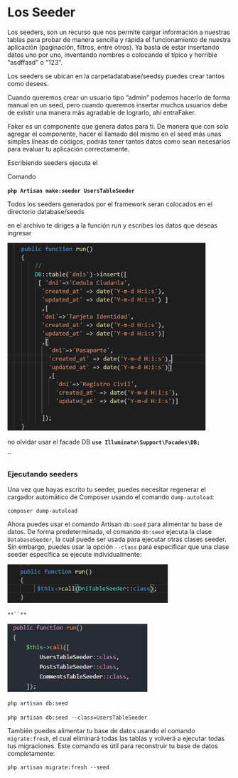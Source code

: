 # Los Seeder

Los seeders, son un recurso que nos permite cargar información a nuestras tablas para probar de manera sencilla y rápida el funcionamiento de nuestra aplicación \(paginación, filtros, entre otros\). Ya basta de estar insertando datos uno por uno, inventando nombres o colocando el típico y horrible “asdffasd” o “123”.

Los seeders se ubican en la carpetadatabase/seedsy puedes crear tantos como desees.

Cuando queremos crear un usuario tipo “admin” podemos hacerlo de forma manual en un seed, pero cuando queremos insertar muchos usuarios debe de existir una manera más agradable de lograrlo, ahí entraFaker.

Faker es un componente que genera datos para ti. De manera que con solo agregar el componente, hacer el llamado del mismo en el seed más unas simples líneas de códigos, podrás tener tantos datos como sean necesarios para evaluar tu aplicación correctamente.

Escribiendo seeders  ejecuta el

Comando 

**`php Artisan make:seeder UsersTableSeeder`**

Todos los seeders generados por el framework seran colocados en el directorio database/seeds

en el archivo te diriges a la función run  y escribes  los datos que deseas ingresar

 

![](../.gitbook/assets/image%20%287%29.png)

no olvidar usar el  facade DB **`use Illuminate\Support\Facades\DB;`**

**\`\`**

### Ejecutando seeders <a id="ejecutando-seeders"></a>

Una vez que hayas escrito tu seeder, puedes necesitar regenerar el cargador automático de Composer usando el comando `dump-autoload`:

```text
composer dump-autoload
```

Ahora puedes usar el comando Artisan `db:seed` para alimentar tu base de datos. De forma predeterminada, el comando `db:seed` ejecuta la clase `DatabaseSeeder`, la cual puede ser usada para ejecutar otras clases seeder. Sin embargo, puedes usar la opción `--class` para especificar que una clase seeder específica se ejecute individualmente:

![en el archivo DatabaseSeeder escribimos N seeder que creamos ](../.gitbook/assets/image%20%285%29.png)

    **``**

![](../.gitbook/assets/image%20%282%29.png)

```text
php artisan db:seed

php artisan db:seed --class=UsersTableSeeder
```

También puedes alimentar tu base de datos usando el comando `migrate:fresh`, el cual eliminará todas las tablas y volverá a ejecutar todas tus migraciones. Este comando es útil para reconstruir tu base de datos completamente:

```text
php artisan migrate:fresh --seed
```

